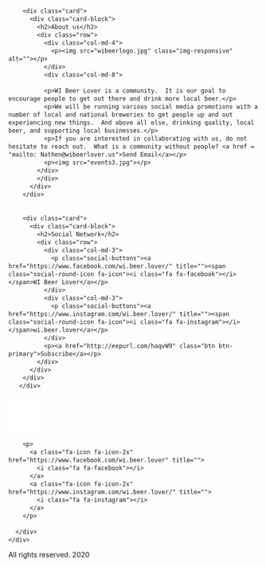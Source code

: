 <!DOCTYPE html>
<html lang="en">

<head>
  <meta charset="UTF-8">
  <meta content="IE=edge" http-equiv="X-UA-Compatible">
  <meta content="width=device-width,initial-scale=1" name="viewport">
  <meta content="description" name="description">
  <meta name="google" content="notranslate" />
  <meta content="Mashup templates have been developped by Orson.io team" name="author">

  <!-- Disable tap highlight on IE -->
  <meta name="msapplication-tap-highlight" content="no">
  
  <link rel="apple-touch-icon" sizes="180x180" href="apple-icon-180x180.png">
  

  <title>WI Beer Lover &#x1F49A;</title>  

<link href="./main.d8e0d294.css" rel="stylesheet">
<script data-ad-client="ca-pub-4100013307281468" async src="https://pagead2.googlesyndication.com/pagead/js/adsbygoogle.js"></script>
</head>

<body class="">

<!-- Add your content of header -->
<div class="background-color-layer" style="background-image: url('wibeerlogo.jpg')"
></div>
<main class="content-wrapper">
  <header class="white-text-container section-container">
    <div class="text-center">      
      <p>
        <a class="fa-icon fa-icon-2x" href="https://www.facebook.com/wi.beer.lover" title="">
          <i class="fa fa-facebook"></i>
        </a>    
        <a class="fa-icon fa-icon-2x" href="https://www.instagram.com/wi.beer.lover/" title="">
          <i class="fa fa-instagram"></i>
        </a>
      </p>
    </div>
  </header>



<!-- Add your site or app content here -->
 
 <div class="container">
   <div class="row">
     <div class="col-xs-12">

        <div class="card">
          <div class="card-block">
            <h2>About us</h2>
            <div class="row">
              <div class="col-md-4">
                <p><img src="wibeerlogo.jpg" class="img-responsive" alt=""></p>
              </div>
              <div class="col-md-8">

              <p>WI Beer Lover is a community.  It is our goal to encourage people to get out there and drink more local beer.</p>
              <p>We will be running various social media promotions with a number of local and national breweries to get people up and out experiencing new things.  And above all else, drinking quality, local beer, and supporting local businesses.</p>
              <p>If you are interested in collaborating with us, do not hesitate to reach out.  What is a community without people? <a href = "mailto: Nathen@wibeerlover.us">Send Email</a></p>
              <p><img src="events3.jpg"></p>
            </div>
            </div>
          </div>
        </div>
        

        <div class="card">
          <div class="card-block">
            <h2>Social Network</h2>
            <div class="row">
              <div class="col-md-3">
                <p class="social-buttons"><a href="https://www.facebook.com/wi.beer.lover/" title=""><span class="social-round-icon fa-icon"><i class="fa fa-facebook"></i></span>WI Beer Lover</a></p>
              </div>
              <div class="col-md-3">
                <p class="social-buttons"><a href="https://www.instagram.com/wi.beer.lover/" title=""><span class="social-round-icon fa-icon"><i class="fa fa-instagram"></i></span>wi.beer.lover</a></p>
              </div>
              <p><a href="http://eepurl.com/haqvW9" class="btn btn-primary">Subscribe</a></p>
            </div>
          </div>
        </div>  
       </div>
   </div>
 </div>

</main>
<footer class="footer-container white-text-container text-center">
  <div class="container">
    <div class="row">
      <div class="col-xs-12">
        <p><img src="mashup-icon.svg" alt=""></p>
        
        <p>
          <a class="fa-icon fa-icon-2x" href="https://www.facebook.com/wi.beer.lover" title="">
            <i class="fa fa-facebook"></i>
          </a>
          <a class="fa-icon fa-icon-2x" href="https://www.instagram.com/wi.beer.lover/" title="">
            <i class="fa fa-instagram"></i>
          </a>
        </p>
        
      </div>
    </div>
  </div>
  <p>All rights reserved. 2020</p>
</footer>

<script>
  document.addEventListener("DOMContentLoaded", function (event) {
     scrollRevelation('.card');
  });
</script>
<!-- Google Analytics: change UA-XXXXX-X to be your site's ID 

<script>
  (function (i, s, o, g, r, a, m) {
    i['GoogleAnalyticsObject'] = r; i[r] = i[r] || function () {
      (i[r].q = i[r].q || []).push(arguments)
    }, i[r].l = 1 * new Date(); a = s.createElement(o),
      m = s.getElementsByTagName(o)[0]; a.async = 1; a.src = g; m.parentNode.insertBefore(a, m)
  })(window, document, 'script', '//www.google-analytics.com/analytics.js', 'ga');
  ga('create', 'UA-XXXXX-X', 'auto');
  ga('send', 'pageview');
</script>

--><script type="text/javascript" src="./main.bc58148c.js"></script></body>

</html>
